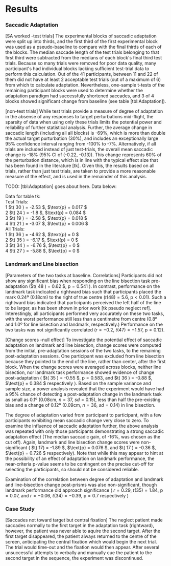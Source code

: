 Results
=======

### Saccadic Adaptation

[SA worked -test trials] The experimental blocks of saccadic
adaptation were split up into thirds, and the first third of the
first experimental block was used as a pseudo-baseline to compare
with the final thirds of each of the blocks. The median saccade
length of the test trials belonging to that first third were
subtracted from the medians of each block's final third test
trials. Because so many trials were removed for poor data quality,
many participant's had individual blocks lacking sufficient
test-trial data to perform this calculation. Out of the 41
participants, between 11 and 22 of them did not have at least 2
acceptable test trials (out of a maximum of 6) from which to
calculate adaptation. Nevertheless, one-sample t-tests of the
remaining participant blocks were used to determine whether the
adaptation paradigm had successfully shortened saccades, and 3 of
4 blocks showed significant change from baseline (see table
[tbl:Adaptation]).


[non-test trials] While test trials provide a measure of degree of
adaptation in the absense of any responses to target perturbations
mid-flight, the sparsity of data when using only these trials
limits the potential power and reliability of further statistical
analysis.  Further, the average change in saccadic length
(including all all blocks) is -69%, which is more than double the
actual target purturbation (30%), and includes an exceptionally
large 95% confidence interval ranging from -100% to -7%.
Alternatively, if all trials are included instead of just
test-trials, the overall mean saccadic change is -18% (95% CI of
(-0.22, -0.13)). This change represents 60% of the perturbation
distance, which is in line with the typical effect size that has
been found in the literature [tk].  Given this, the results based
on all trials, rather than just test trials, are taken to provide
a more reasonable measure of the effect, and is used in the
remainder of this analysis.

TODO: [tbl:Adaptation] goes about here. Data below:

Data for table tk:\
Test Trials:\
1 \$t( 30 ) = -2.53 \$, \$\text{p} = 0.017 \$\
2 \$t( 24 ) = -1.8 \$, \$\text{p} = 0.084 \$\
3 \$t( 19 ) = -2.58 \$, \$\text{p} = 0.018 \$\
4 \$t( 21 ) = -3.07 \$, \$\text{p} = 0.006 \$\
All Trials:\
1 \$t( 36 ) = -4.62 \$, \$\text{p} = 0 \$\
2 \$t( 35 ) = -6.17 \$, \$\text{p} = 0 \$\
3 \$t( 34 ) = -6.76 \$, \$\text{p} = 0 \$\
4 \$t( 27 ) = -5.88 \$, \$\text{p} = 0 \$

### Landmark and Line bisection

[Parameters of the two tasks at baseline. Correlations]
Participants did not show any significant bias when responding on
the line bisection task pre-adaptation ($t( 48 ) = 0.62 $,
$\text{p} = 0.541$ ). In contrast, performance on the landmark
task indicated a rightward bias such that participants placed the
mark 0.24º (0.18cm) to the right of true centre ($t( 48) =
5.6$, $\text{p} < 0.01$). Such a rightward bias indicated that
participants perceived the left half of the line to be larger, as
has been shown in prior work [tk pseudo neglect ref].
Interestingly, all participants performed very accurately on these
two tasks, with the worst performance still less than a centimetre
from centre (0.8º and 1.0º for line bisection and
landmark, respectively.) Performance on the two tasks was not
significantly correlated ($r = -0.2$, $t(47) = -1.57$,
$\text{p}=0.12$).


[Change scores -null effect] To investigate the potential effect
of saccadic adaptation on landmark and line bisection, change
scores were computed from the initial, pre-adaptation sessions of
the two tasks, to the remaining post-adaptation sessions. One
participant was excluded from line bisection because they pointed
to the end of the line, rather than center, after the first block.
When the change scores were averaged across blocks, neither line
bisection, nor landmark task performance showed evidence of change
post-adaptation ( \$t( 35 ) = -0.55 \$, $\text{p} = 0.583$, and
\$t( 36 ) = -0.88 \$, \$\text{p} = 0.384 \$ respectively ).  Based
on the sample variance and sample size, a power analysis revealed
that the experiment would have had a 95% chance of detecting a
post-adaptation change in the landmark task as small as 0.1º
(0.08cm, $n = 37$, $sd = 0.15$), less than half the pre-existing
bias  and a change of 0.12º (0.09cm, $n = 36$, $sd = 0.14$)
in line bisection. 


The degree of adaptation varied from participant to participant,
with a few participants exhibiting mean saccadic change very close
to zero. To examine the influence of saccadic adaptation further,
the above analysis was repeated with only those participants
demonstrating a strong saccadic adaptation effect (The median
saccadic gain, of -16%, was chosen as the cut off).  Again,
landmark and line bisection change scores were non-significant (
$t( 17) = -1.89 $, $\text{p} = 0.076 $, and $t( 17 ) = -0.36 $,
$\text{p} = 0.726 $ respectively). Note that while this may appear
to hint at the possibility of an effect of adaptation on landmark
performance, the near-criteria p-value seems to be contingent on
the precise cut-off for selecting the participants, so should not
be considered reliable.

Examination of the correlation between degree of adaptation and
landmark and line-bisection change post-prisms was also
non-significant, though landmark performance did approach
significance ( $r = 0.29$, $t(35) = 1.84$, $\text{p} = 0.07$, and
$r = -0.06$, $t(34) = -0.39$, $\text{p} = 0.7$ respectively )

### Case Study

[Saccades not toward target but central fixation] The neglect
patient made saccades normally to the first target in the
adaptation task (rightward), however, the patient was never able
to aquire the second target. After the first target disappeared,
the patient always returned to the centre of the screen,
anticipating the central fixation which would begin the next
trial. The trial would time-out and the fixation would then
appear. After several unsuccessful attempts to verbally and
manually cue the patient to the second target in the sequence, the
experiment was discontinued.

